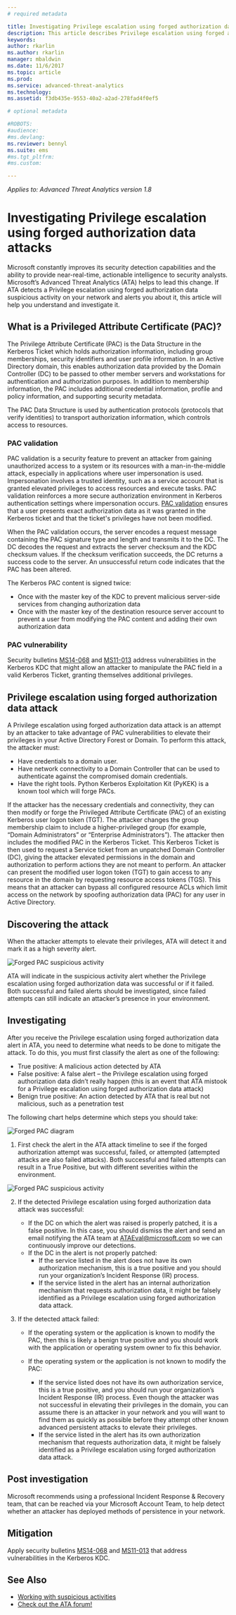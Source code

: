 ```yaml
---
# required metadata

title: Investigating Privilege escalation using forged authorization data attacks | Microsoft Docs
description: This article describes Privilege escalation using forged authorization data attacks and provides investigation instructions when this threat is detected on your network.
keywords:
author: rkarlin
ms.author: rkarlin
manager: mbaldwin
ms.date: 11/6/2017
ms.topic: article
ms.prod:
ms.service: advanced-threat-analytics
ms.technology:
ms.assetid: f3db435e-9553-40a2-a2ad-278fad4f0ef5

# optional metadata

#ROBOTS:
#audience:
#ms.devlang:
ms.reviewer: bennyl
ms.suite: ems
#ms.tgt_pltfrm:
#ms.custom:

---
```


*Applies to: Advanced Threat Analytics version 1.8*

# Investigating Privilege escalation using forged authorization data attacks

Microsoft constantly improves its security detection capabilities and the ability to provide near-real-time, actionable intelligence to security analysts. Microsoft’s Advanced Threat Analytics (ATA) helps to lead this change. 
If ATA detects a Privilege escalation using forged authorization data suspicious activity on your network and alerts you about it, this article will help you understand and investigate it.

## What is a Privileged Attribute Certificate (PAC)?

The Privilege Attribute Certificate (PAC) is the Data Structure in the Kerberos Ticket which holds authorization information, including group memberships, security identifiers and user profile information. In an Active Directory domain, this enables authorization data provided by the Domain Controller (DC) to be passed to other member servers and workstations for authentication and authorization purposes. In addition to membership information, the PAC includes additional credential information, profile and policy information, and supporting security metadata. 

The PAC Data Structure is used by authentication protocols (protocols that verify identities) to transport authorization information, which controls access to resources.

### PAC validation

PAC validation is a security feature to prevent an attacker from gaining unauthorized access to a system or its resources with a man-in-the-middle attack, especially in applications where user impersonation is used. Impersonation involves a trusted identity, such as a service account that is granted elevated privileges to access resources and execute tasks. PAC validation reinforces a more secure authorization environment in Kerberos authentication settings where impersonation occurs. [PAC validation](https://blogs.msdn.microsoft.com/openspecification/2009/04/24/understanding-microsoft-kerberos-pac-validation/) ensures that a user presents exact authorization data as it was granted in the Kerberos ticket and that the ticket's privileges have not been modified.

When the PAC validation occurs, the server encodes a request message containing the PAC signature type and length and transmits it to the DC. The DC decodes the request and extracts the server checksum and the KDC checksum values. If the checksum verification succeeds, the DC returns a success code to the server. An unsuccessful return code indicates that the PAC has been altered. 

The Kerberos PAC content is signed twice: 
- Once with the master key of the KDC to prevent malicious server-side services from changing authorization data
- Once with the master key of the destination resource server account to prevent a user from modifying the PAC content and adding their own authorization data

### PAC vulnerability
Security bulletins [MS14-068](https://technet.microsoft.com/library/security/MS14-068.aspx) and [MS11-013](https://technet.microsoft.com/library/security/ms11-013.aspx) address vulnerabilities in the Kerberos KDC that might allow an attacker to manipulate the PAC field in a valid Kerberos Ticket, granting themselves additional privileges.

## Privilege escalation using forged authorization data attack

A Privilege escalation using forged authorization data attack is an attempt by an attacker to take advantage of PAC vulnerabilities to elevate their privileges in your Active Directory Forest or Domain. To perform this attack, the attacker must:
-	Have credentials to a domain user.
-	Have network connectivity to a Domain Controller that can be used to authenticate against the compromised domain credentials.
-	Have the right tools. Python Kerberos Exploitation Kit (PyKEK) is a known tool which will forge PACs.

If the attacker has the necessary credentials and connectivity, they can then modify or forge the Privileged Attribute Certificate (PAC) of an existing Kerberos user logon token (TGT). The attacker changes the group membership claim to include a higher-privileged group (for example, “Domain Administrators” or “Enterprise Administrators”). The attacker then includes the modified PAC in the Kerberos Ticket. This Kerberos Ticket is then used to request a Service ticket from an unpatched Domain Controller (DC), giving the attacker elevated permissions in the domain and authorization to perform actions they are not meant to perform. 
An attacker can present the modified user logon token (TGT) to gain access to any resource in the domain by requesting resource access tokens (TGS). This means that an attacker can bypass all configured resource ACLs which limit access on the network by spoofing authorization data (PAC) for any user in Active Directory.

## Discovering the attack
When the attacker attempts to elevate their privileges, ATA will detect it and mark it as a high severity alert.

![Forged PAC suspicious activity](./media/forged-pac.png)

ATA will indicate in the suspicious activity alert whether the Privilege escalation using forged authorization data was successful or if it failed. Both successful and failed alerts should be investigated, since failed attempts can still indicate an attacker’s presence in your environment.

## Investigating
After you receive the Privilege escalation using forged authorization data alert in ATA, you need to determine what needs to be done to mitigate the attack. To do this, you must first classify the alert as one of the following: 
-	True positive: A malicious action detected by ATA
-	False positive: A false alert – the Privilege escalation using forged authorization data didn’t really happen (this is an event that ATA mistook for a Privilege escalation using forged authorization data attack)
-	Benign true positive: An action detected by ATA that is real but not malicious, such as a penetration test

The following chart helps determine which steps you should take:

![Forged PAC diagram](./media/forged-pac-diagram.png)

1. First check the alert in the ATA attack timeline to see if the forged authorization attempt was successful, failed, or attempted (attempted attacks are also failed attacks). Both successful and failed attempts can result in a True Positive, but with different severities within the environment.
 
 ![Forged PAC suspicious activity](./media/forged-pac-sa.png)


2.	If the detected Privilege escalation using forged authorization data attack was successful:
    -	If the DC on which the alert was raised is properly patched, it is a false positive. In this case, you should dismiss the alert and send an email notifying the ATA team at ATAEval@microsoft.com so we can continuously improve our detections. 
    -	If the DC in the alert is not properly patched:
        -	If the service listed in the alert does not have its own authorization mechanism, this is a true positive and you should run your organization’s Incident Response (IR) process. 
        -	If the service listed in the alert has an internal authorization mechanism that requests authorization data, it might be falsely identified as a Privilege escalation using forged authorization data attack. 

3.	If the detected attack failed:
    -	If the operating system or the application is known to modify the PAC, then this is likely a benign true positive and you should work with the application or operating system owner to fix this behavior.

    -	If the operating system or the application is not known to modify the PAC: 

        -	If the service listed does not have its own authorization service, this is a true positive, and you should run your organization’s Incident Response (IR) process. Even though the attacker was not successful in elevating their privileges in the domain, you can assume there is an attacker in your network and you will want to find them as quickly as possible before they attempt other known advanced persistent attacks to elevate their privileges. 
        -	If the service listed in the alert has its own authorization mechanism that requests authorization data, it might be falsely identified as a Privilege escalation using forged authorization data attack.

## Post investigation
Microsoft recommends using a professional Incident Response & Recovery team, that can be reached via your Microsoft Account Team, to help detect whether an attacker has deployed methods of persistence in your network.


## Mitigation

Apply security bulletins [MS14-068](https://technet.microsoft.com/library/security/MS14-068.aspx) and [MS11-013](https://technet.microsoft.com/library/security/ms11-013.aspx)  that address vulnerabilities in the Kerberos KDC. 


## See Also
- [Working with suspicious activities](working-with-suspicious-activities.md)
- [Check out the ATA forum!](https://social.technet.microsoft.com/Forums/security/home?forum=mata)
